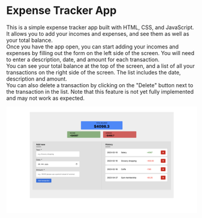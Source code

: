 # Expense Tracker App

This is a simple expense tracker app built with HTML, CSS, and JavaScript. It allows you to add your incomes and expenses, and see them as well as your total balance. 
<br>
Once you have the app open, you can start adding your incomes and expenses by filling out the form on the left side of the screen. You will need to enter a description, date, and amount for each transaction.
<br>
You can see your total balance at the top of the screen, and a list of all your transactions on the right side of the screen. The list includes the date, description and amount.
<br>
You can also delete a transaction by clicking on the "Delete" button next to the transaction in the list. Note that this feature is not yet fully implemented and may not work as expected.

<img src="img.png">
